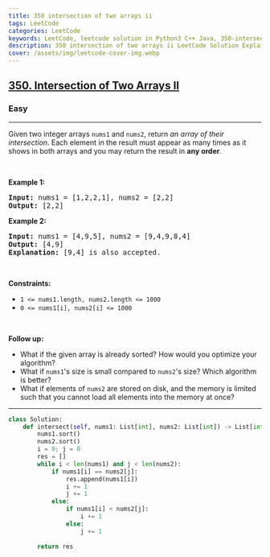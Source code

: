 ```yaml
---
title: 350 intersection of two arrays ii
tags: LeetCode
categories: LeetCode
keywords: LeetCode, leetcode solution in Python3 C++ Java, 350-intersection-of-two-arrays-ii solution
description: 350 intersection of two arrays ii LeetCode Solution Explained
cover: /assets/img/leetcode-cover-img.webp
---
```





<h2><a href="https://leetcode.com/problems/intersection-of-two-arrays-ii/">350. Intersection of Two Arrays II</a></h2><h3>Easy</h3><hr><div><p>Given two integer arrays <code>nums1</code> and <code>nums2</code>, return <em>an array of their intersection</em>. Each element in the result must appear as many times as it shows in both arrays and you may return the result in <strong>any order</strong>.</p>

<p>&nbsp;</p>
<p><strong>Example 1:</strong></p>

<pre><strong>Input:</strong> nums1 = [1,2,2,1], nums2 = [2,2]
<strong>Output:</strong> [2,2]
</pre>

<p><strong>Example 2:</strong></p>

<pre><strong>Input:</strong> nums1 = [4,9,5], nums2 = [9,4,9,8,4]
<strong>Output:</strong> [4,9]
<strong>Explanation:</strong> [9,4] is also accepted.
</pre>

<p>&nbsp;</p>
<p><strong>Constraints:</strong></p>

<ul>
	<li><code>1 &lt;= nums1.length, nums2.length &lt;= 1000</code></li>
	<li><code>0 &lt;= nums1[i], nums2[i] &lt;= 1000</code></li>
</ul>

<p>&nbsp;</p>
<p><strong>Follow up:</strong></p>

<ul>
	<li>What if the given array is already sorted? How would you optimize your algorithm?</li>
	<li>What if <code>nums1</code>'s size is small compared to <code>nums2</code>'s size? Which algorithm is better?</li>
	<li>What if elements of <code>nums2</code> are stored on disk, and the memory is limited such that you cannot load all elements into the memory at once?</li>
</ul>
</div>

---




```python
class Solution:
    def intersect(self, nums1: List[int], nums2: List[int]) -> List[int]:
        nums1.sort()
        nums2.sort()
        i = 0; j = 0
        res = []
        while i < len(nums1) and j < len(nums2):
            if nums1[i] == nums2[j]:
                res.append(nums1[i])
                i += 1
                j += 1
            else:
                if nums1[i] < nums2[j]:
                    i += 1
                else:
                    j += 1
        
        return res
```
